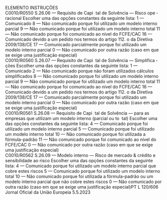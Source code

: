  
ELEMENTO  INSTRUÇÕES  
C0010/R0550  S.26.06 — Requisito de Capi ­
tal de Solvência — Risco ope ­
racional  Escolher uma das opções constantes da seguinte lista: 
1 — Comunicado 
8 — Não comunicado porque foi utilizado um modelo interno parcial 
9 — Não comunicado porque foi utilizado um modelo interno total 
11 — Não comunicado porque foi comunicado ao nível do FCFE/CAC 
16 — Comunicado devido a um pedido nos termos do artigo 112.  o da Diretiva 
2009/138/CE 
17 — Comunicado parcialmente porque foi utilizado um modelo interno parcial 
0 — Não comunicado por outra razão (caso em que se exige uma justificação 
especial)  
C0010/R0560  S.26.07 — Requisito de Capi ­
tal de Solvência — Simplifica ­
ções  Escolher uma das opções constantes da seguinte lista: 
1 — Comunicado 
2 — Não comunicado porque não foram utilizados cálculos simplificados 
8 — Não comunicado porque foi utilizado um modelo interno parcial 
9 — Não comunicado porque foi utilizado um modelo interno total 
11 — Não comunicado porque foi comunicado ao nível do FCFE/CAC 
16 — Comunicado devido a um pedido nos termos do artigo 112.  o da Diretiva 
2009/138/CE 
17 — Comunicado parcialmente porque foi utilizado um modelo interno parcial 
0 — Não comunicado por outra razão (caso em que se exige uma justificação 
especial)  
C0010/R0561  S.26.08 — Requisito de Capi ­
tal de Solvência — para as 
empresas que utilizam um 
modelo interno (parcial ou to ­
tal)  Escolher uma das opções constantes da seguinte lista: 
4 — Comunicado porque foi utilizado um modelo interno parcial 
5 — Comunicado porque foi utilizado um modelo interno total 
10 — Não comunicado porque foi utilizada a fórmula-padrão 
11 — Não comunicado porque foi comunicado ao nível do FCFE/CAC 
0 — Não comunicado por outra razão (caso em que se exige uma justificação 
especial)  
C0010/R0562  S.26.09 — Modelo interno — 
Risco de mercado & crédito e 
sensibilidade ao risco  Escolher uma das opções constantes da seguinte lista: 
4 — Comunicado porque foi utilizado um modelo interno parcial que cobre estes 
riscos 
5 — Comunicado porque foi utilizado um modelo interno total 
10 — Não comunicado porque foi utilizada a fórmula-padrão ou um modelo 
interno parcial que não cobre estes riscos 
0 — Não comunicado por outra razão (caso em que se exige uma justificação 
especial)PT  L 120/606 Jornal Oficial da União Europeia 5.5.2023